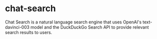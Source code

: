 # chat-search
Chat Search is a natural language search engine that uses OpenAI's text-davinci-003 model and the DuckDuckGo Search API to provide relevant search results to users.
